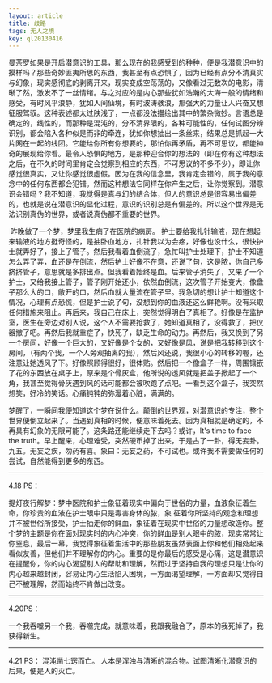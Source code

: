 ```yaml
---
layout: article
title: 歧路
tags: 无人之境
key: ql20130416
---
```


曼荼罗如果是开启潜意识的工具，那么现在的我感受到的种种，便是我潜意识中的摸样吗？那些奇妙匪夷所思的东西，我甚至有点恐惧了，因为已经有点分不清真实与幻象，现实感彻底的剥离开来，现实变成空荡荡的，又像看过无数次的电影，清晰了然，激发不了一丝情绪。<!--more-->与之对应的是内心那些犹如浩瀚的大海一般的情绪和感受，有时风平浪静，犹如人间仙境，有时波涛骇浪，那强大的力量让人兴奋又想征服驾驭。这种表述都太过肤浅了，一点都没法描绘出其中的繁杂微妙。言语总是确定的，线性的，而那种是混沌的，分不清界限的，各种可能性的，任何试图分辨识别，都会陷入各种似是而非的牵连，犹如你想抽出一条丝来，结果总是抓起一大片网在一起的线团。它能给你所有你想要的，那怕你再矛盾，再不可思议，都能神奇的展现给你看。最令人恐惧的地方，是那种迎合你的想法的（即在你有这种想法之后，在不久的时间里肯定会觉察到相应的东西，不可思议的不多不少），即让你感觉很真实，又让你感觉很虚假。因为在我的信念里，我肯定会错的，属于我的意念中的任何东西都会犯错。然而这种想法它同样在你产生之后，让你觉察到。潜意识会错吗？我不知道，我觉得是真与幻的结合体，但人的意识总是很容易出偏差的，也就是说在潜意识的显化过程，意识的识别总是有偏差的。所以这个世界是无法识别真伪的世界，或者说真伪都不重要的世界。

​    昨晚做了一个梦，梦里我生病了在医院的病房。 护士要给我扎针输液，现在想起来输液的地方挺奇怪的，是抽卧血地方，扎针我以为会疼，好像也没什么，很快护士就弄好了，接上了管子。然后我看着血倒流了，急忙叫护士处理下，护士不知道怎么弄了弄，血还是在倒流，然后护士好像不在意，还说了句，这是脓，你自己多挤挤管子，意思就是多排出点。但我看着始终是血。后来管子消失了，又来了一个护士，又给我接上管子，管子刚开始还小，依然血倒流，这次管子开始变大，像盘子那么大的口，敞开的口，然后血就大量流在管子里。我急切的想让护士知道这个情况，心理有点恐慌，但是护士说了句，没想到你的血液还这么鲜艳啊。没有采取任何措施来阻止。再后来，我自己在床上，突然觉得明白了真相了。好像是在监护室，医生在旁边对别人说，这个人不需要抢救了，她知道真相了，没得救了，把仪器撤了吧。再然后我就重症了，快死了，缺乏生命的动力。再然后，我又换到了另一个房间，好像一个巨大的，又好像是个女的，又好像是风，说是把我转移到这个房间，（有两个我，一个人旁观抽离的我），然后风还说，我很小心的转移的喔，还注意让她透风了下。好像照顾得很好，很体贴。然后把一个像盒子一样，周围镶嵌了花的东西放在桌子上，原来是个骨灰盒，他所说的透风就是把盖子掀起了一个角，我甚至觉得骨灰遇到风的话可能都会被吹跑了点吧。一看到这个盒子，我突然想笑，好冷的笑话。心痛钝钝的弥漫着心脏，满满的。

​    梦醒了，一瞬间我便知道这个梦在说什么。颠倒的世界观，对潜意识的专注，整个世界便倒立起来了。当遇到真相的时候，便意味着死去。因为真相就是确定的，不再具有幻象的无限可能了。这条路还能继续走下去吗？或许，It's time to face the truth。早上醒来，心理难受，突然硬币掉了出来，于是占了一卦，得无妄卦。九五。无妄之疾，勿药有喜。象曰：无妄之药，不可试也。或许我不需要做任何的尝试，自然能得到更多的东西。

******

4.18 PS：

提灯夜行解梦：梦中医院和护士象征着现实中偏向于世俗的力量，血液象征着生命，你珍贵的血液在护士眼中只是毒害身体的脓，象 征着你所坚持的观念和理想并不被世俗所接受，护士抽走你的鲜血，象征着在现实中世俗的力量想改造你。整个梦的主题是你在面对现实时的内心冲突，你的鲜血是别人眼中的脓，现实常常让你窒息，最后一幕，我觉得象征着生活中的那些朋友虽然表面上你和他们相处起来看似友善，但他们并不理解你的内心。重要的是你最后的感受是心痛，这是潜意识在提醒你，你的内心渴望别人的帮助和理解，然而过于坚持自我的理想只是让你的内心越来越封闭，容易让内心生活陷入困境，一方面渴望理解，一方面却又觉得自己不被理解，然而始终不肯做出改变。

****

4.20PS：

一个我吞噬另一个我，吞噬完成，就意味着，我跟我融合了，原本的我死掉了，我获得新生。

***

4.21 PS：
混沌凿七窍而亡。 人本是浑浊与清晰的混合物。试图清晰化潜意识的后果，便是人的灭亡。